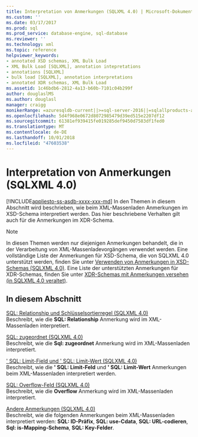 ```yaml
---
title: Interpretation von Anmerkungen (SQLXML 4.0) | Microsoft-Dokumentation
ms.custom: ''
ms.date: 03/17/2017
ms.prod: sql
ms.prod_service: database-engine, sql-database
ms.reviewer: ''
ms.technology: xml
ms.topic: reference
helpviewer_keywords:
- annotated XSD schemas, XML Bulk Load
- XML Bulk Load [SQLXML], annotation intepretations
- annotations [SQLXML]
- bulk load [SQLXML], annotation interpretations
- annotated XDR schemas, XML Bulk Load
ms.assetid: 1c46bdb6-2812-4a13-b60b-7101c04b299f
author: douglaslMS
ms.author: douglasl
manager: craigg
monikerRange: =azuresqldb-current||>=sql-server-2016||=sqlallproducts-allversions||>=sql-server-linux-2017||=azuresqldb-mi-current
ms.openlocfilehash: 5d4f968e0672d8072985479d39ed515e2207df12
ms.sourcegitcommit: 61381ef939415fe019285def9450d7583df1fed0
ms.translationtype: MT
ms.contentlocale: de-DE
ms.lasthandoff: 10/01/2018
ms.locfileid: "47603538"
---
```

# <a name="annotation-interpretation-sqlxml-40"></a>Interpretation von Anmerkungen (SQLXML 4.0)
[!INCLUDE[appliesto-ss-asdb-xxxx-xxx-md](../../../includes/appliesto-ss-asdb-xxxx-xxx-md.md)]
  In den Themen in diesem Abschnitt wird beschrieben, wie beim XML-Massenladen Anmerkungen im XSD-Schema interpretiert werden. Das hier beschriebene Verhalten gilt auch für die Anmerkungen im XDR-Schema.  
  
> [!NOTE]  
>  In diesen Themen werden nur diejenigen Anmerkungen behandelt, die in der Verarbeitung von XML-Massenladevorgängen verwendet werden. Eine vollständige Liste der Anmerkungen für XSD-Schema, die von SQLXML 4.0 unterstützt werden, finden Sie unter [Verwenden von Anmerkungen in XSD-Schemas &#40;SQLXML 4.0&#41;](../../../relational-databases/sqlxml-annotated-xsd-schemas-using/using-annotations-in-xsd-schemas-sqlxml-4-0.md). Eine Liste der unterstützten Anmerkungen für XDR-Schemas, finden Sie unter [XDR-Schemas mit Anmerkungen versehen &#40;in SQLXML 4.0 veraltet&#41;](../../../relational-databases/sqlxml/annotated-xsd-schemas/annotated-xdr-schemas-deprecated-in-sqlxml-4-0.md).  
  
## <a name="in-this-section"></a>In diesem Abschnitt  
 [SQL: Relationship und Schlüsselsortierregel &#40;SQLXML 4.0&#41;](../../../relational-databases/sqlxml-annotated-xsd-schemas-xpath-queries/bulk-load-xml/annotation-interpretation-sql-relationship-and-key-ordering-rule.md)  
 Beschreibt, wie die **SQL: Relationship** Anmerkung wird im XML-Massenladen interpretiert.  
  
 [SQL: zugeordnet &#40;SQLXML 4.0&#41;](../../../relational-databases/sqlxml-annotated-xsd-schemas-xpath-queries/bulk-load-xml/annotation-interpretation-sql-mapped.md)  
 Beschreibt, wie die **Sql: zugeordnet** Anmerkung wird im XML-Massenladen interpretiert.  
  
 [' SQL: Limit-Field und ' SQL: Limit-Wert &#40;SQLXML 4.0&#41;](../../../relational-databases/sqlxml-annotated-xsd-schemas-xpath-queries/bulk-load-xml/annotation-interpretation-sql-limit-field-and-sql-limit-value.md)  
 Beschreibt, wie die **' SQL: Limit-Feld** und **' SQL: Limit-Wert** Anmerkungen beim XML-Massenladen interpretiert werden.  
  
 [SQL: Overflow-Feld &#40;SQLXML 4.0&#41;](../../../relational-databases/sqlxml-annotated-xsd-schemas-xpath-queries/bulk-load-xml/annotation-interpretation-sql-overflow-field.md)  
 Beschreibt, wie die **Overflow** Anmerkung wird im XML-Massenladen interpretiert.  
  
 [Andere Anmerkungen &#40;SQLXML 4.0&#41;](../../../relational-databases/sqlxml-annotated-xsd-schemas-xpath-queries/bulk-load-xml/annotation-interpretation-other-annotations.md)  
 Beschreibt, wie die folgenden Anmerkungen beim XML-Massenladen interpretiert werden: **SQL: ID-Präfix**, **SQL: use-Cdata**, **SQL: URL-codieren**, **Sql: is-Mapping-Schema**, **SQL: Key-Felder**.  
  
  
